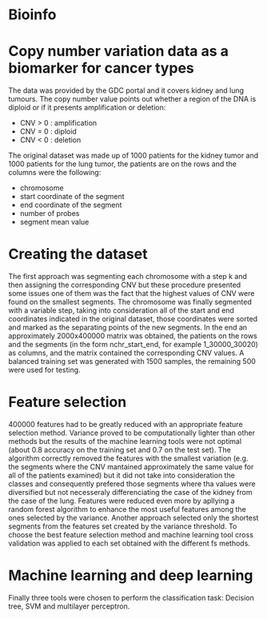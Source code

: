 # Bioinfo
# Copy number variation data as a biomarker for cancer types
The data was provided by the GDC portal and it covers kidney and lung tumours.
The copy number value points out whether a region of the DNA is diploid or if it presents amplification or deletion:
- CNV > 0 : amplification
- CNV = 0 : diploid
- CNV < 0 : deletion

The original dataset was made up of 1000 patients for the kidney tumor and 1000 patients for the lung tumor, the patients are on the rows and the columns were the following:
- chromosome
- start coordinate of the segment
- end coordinate of the segment
- number of probes
- segment mean value

# Creating the dataset 
The first approach was segmenting each chromosome with a step k and then assigning the corresponding CNV but these procedure presented some issues one of them was the fact that the highest values of CNV were found on the smallest segments.
The chromosome was finally segmented with a variable step, taking into consideration all of the start and end coordinates indicated in the original dataset, those coordinates were sorted and marked as the separating points of the new segments.
In the end an approximately 2000x400000 matrix was obtained, the patients on the rows and the segments (in the form nchr_start_end, for example 1_30000_30020) as columns, and the matrix contained the corresponding CNV values.
A balanced training set was generated with 1500 samples, the remaining 500 were used for testing.

# Feature selection
400000 features had to be greatly reduced with an appropriate feature selection method.
Variance proved to be computationally lighter than other methods but the results of the machine learning tools were not optimal (about 0.8 accuracy on the training set and 0.7 on the test set). The algorithm correctly removed the features with the smallest variation (e.g. the segments where the CNV mantained approximately the same value for all of the patients examined) but it did not take into consideration the classes and consequently prefered those segments where tha values were diversified but not necesseraly differenciating the case of the kidney from the case of the lung.
Features were reduced even more by apllying a random forest algorithm to enhance the most useful features among the ones selected by the variance. Another approach selected only the shortest segments from the features set created by the variance threshold.
To choose the best feature selection method and machine learning tool cross validation was applied to each set obtained with the different fs methods.

# Machine learning and deep learning
Finally three tools were chosen to perform the classification task: Decision tree, SVM and multilayer perceptron.
